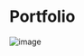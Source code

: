 # Portfolio

![image](https://raw.githubusercontent.com/NishikantaRay/Nishikantaray.github.io/main/STUDYTUB.png)
